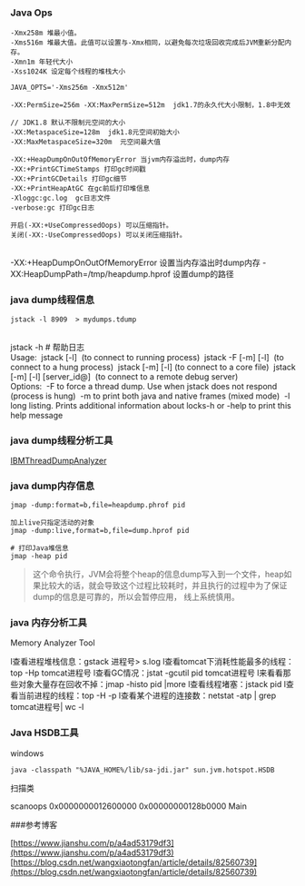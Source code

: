 ### Java Ops

	-Xmx258m 堆最小值。
	-Xms516m 堆最大值。此值可以设置与-Xmx相同，以避免每次垃圾回收完成后JVM重新分配内存。
	-Xmn1m 年轻代大小
	-Xss1024K 设定每个线程的堆栈大小
	
	JAVA_OPTS='-Xms256m -Xmx512m'
	
	-XX:PermSize=256m -XX:MaxPermSize=512m  jdk1.7的永久代大小限制，1.8中无效
	
	// JDK1.8 默认不限制元空间的大小
	-XX:MetaspaceSize=128m  jdk1.8元空间初始大小
	-XX:MaxMetaspaceSize=320m  元空间最大值
	 
	-XX:+HeapDumpOnOutOfMemoryError 当jvm内存溢出时，dump内存
	-XX:+PrintGCTimeStamps 打印gc时间戳
	-XX:+PrintGCDetails 打印gc细节
	-XX:+PrintHeapAtGC 在gc前后打印堆信息
	-Xloggc:gc.log  gc日志文件
	-verbose:gc 打印gc日志
	
	开启(-XX:+UseCompressedOops) 可以压缩指针。 
	关闭(-XX:-UseCompressedOops) 可以关闭压缩指针。 


​	
​	-XX:+HeapDumpOnOutOfMemoryError 设置当内存溢出时dump内存
​	-XX:HeapDumpPath=/tmp/heapdump.hprof 设置dump的路径


### java dump线程信息

	jstack -l 8909  > mydumps.tdump


​	
​	jstack -h # 帮助日志
​	
​	Usage:
​	jstack [-l] <pid>
​	    (to connect to running process)
​	jstack -F [-m] [-l] <pid>
​	    (to connect to a hung process)
​	jstack [-m] [-l] <executable> <core>
​	    (to connect to a core file)
​	jstack [-m] [-l] [server_id@]<remote server IP or hostname>
​	    (to connect to a remote debug server)
​	
​	Options:
​	    -F  to force a thread dump. Use when jstack <pid> does not respond (process is hung)
​	    -m  to print both java and native frames (mixed mode)
​	    -l  long listing. Prints additional information about locks
​	    -h or -help to print this help message

### java dump线程分析工具

[IBMThreadDumpAnalyzer](https://www.ibm.com/support/pages/ibm-thread-and-monitor-dump-analyzer-java-tmda)


### java dump内存信息


	jmap -dump:format=b,file=heapdump.phrof pid
	
	加上live只指定活动的对象
	jmap -dump:live,format=b,file=dump.hprof pid
	
	# 打印Java堆信息
	jmap -heap pid 




>这个命令执行，JVM会将整个heap的信息dump写入到一个文件，heap如果比较大的话，就会导致这个过程比较耗时，并且执行的过程中为了保证dump的信息是可靠的，所以会暂停应用， 线上系统慎用。


### java 内存分析工具

Memory Analyzer Tool



l查看进程堆栈信息：gstack 进程号> s.log
l查看tomcat下消耗性能最多的线程：top -Hp tomcat进程号
l查看GC情况：jstat -gcutil pid tomcat进程号
l来看看那些对象大量存在回收不掉：jmap -histo pid |more 
l查看线程堵塞：jstack pid
l查看当前进程的线程：top -H -p <pid>
l查看某个进程的连接数：netstat -atp | grep tomcat进程号| wc -l



### Java HSDB工具

windows

```
java -classpath "%JAVA_HOME%/lib/sa-jdi.jar" sun.jvm.hotspot.HSDB
```



扫描类

scanoops 0x0000000012600000 0x00000000128b0000 Main



###参考博客

[https://www.jianshu.com/p/a4ad53179df3](https://www.jianshu.com/p/a4ad53179df3)
[https://blog.csdn.net/wangxiaotongfan/article/details/82560739](https://blog.csdn.net/wangxiaotongfan/article/details/82560739)